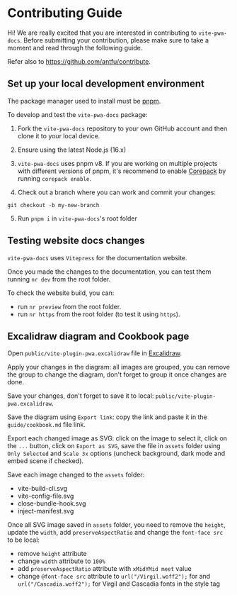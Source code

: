 # Contributing Guide

Hi! We are really excited that you are interested in contributing to `vite-pwa-docs`. Before submitting your contribution, please make sure to take a moment and read through the following guide.

Refer also to https://github.com/antfu/contribute.

## Set up your local development environment

The package manager used to install must be [pnpm](https://pnpm.io/).

To develop and test the `vite-pwa-docs` package:

1. Fork the `vite-pwa-docs` repository to your own GitHub account and then clone it to your local device.

2. Ensure using the latest Node.js (16.x)

3. `vite-pwa-docs` uses pnpm v8. If you are working on multiple projects with different versions of pnpm, it's recommend to enable [Corepack](https://github.com/nodejs/corepack) by running `corepack enable`.

4. Check out a branch where you can work and commit your changes:
```shell
git checkout -b my-new-branch
```

5. Run `pnpm i` in `vite-pwa-docs`'s root folder

## Testing website docs changes

`vite-pwa-docs` uses `Vitepress` for the documentation website.

Once you made the changes to the documentation, you can test them running `nr dev` from the root folder.

To check the website build, you can:
- run `nr preview` from the root folder.
- run `nr https` from the root folder (to test it using `https`).

## Excalidraw diagram and Cookbook page

Open `public/vite-plugin-pwa.excalidraw` file in [Excalidraw](https://excalidraw.com/).

Apply your changes in the diagram: all images are grouped, you can remove the group to change the diagram, don't forget to group it once changes are done.

Save your changes, don't forget to save it to local: `public/vite-plugin-pwa.excalidraw`.

Save the diagram using `Export link`: copy the link and paste it in the `guide/cookbook.md` file link.

Export each changed image as SVG: click on the image to select it, click on the `...` button, click on `Export as SVG`, save the file in `assets` folder using `Only Selected` and `Scale 3x` options (uncheck background, dark mode and embed scene if checked).

Save each image changed to the `assets` folder:
- vite-build-cli.svg
- vite-config-file.svg
- close-bundle-hook.svg
- inject-manifest.svg

Once all SVG image saved in `assets` folder, you need to remove the `height`, update the `width`, add `preserveAspectRatio` and change the `font-face src` to be local:
- remove `height` attribute
- change `width` attribute to `100%`
- add `preserveAspectRatio` attribute with `xMidYMid meet` value
- change `@font-face src` attribute to `url("/Virgil.woff2");` for and `url("/Cascadia.woff2");` for Virgil and Cascadia fonts in the style tag
